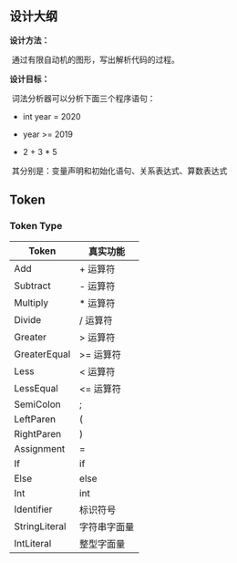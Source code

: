 ## 设计大纲

**设计方法：**

​	通过有限自动机的图形，写出解析代码的过程。

**设计目标：**

​	词法分析器可以分析下面三个程序语句：

- int year = 2020

- year >= 2019
- 2 + 3 * 5

​	其分别是：变量声明和初始化语句、关系表达式、算数表达式



## Token

### Token Type

| Token         | 真实功能     |
| ------------- | ------------ |
| Add           | + 运算符     |
| Subtract      | - 运算符     |
| Multiply      | * 运算符     |
| Divide        | / 运算符     |
| Greater       | > 运算符     |
| GreaterEqual  | >= 运算符    |
| Less          | < 运算符     |
| LessEqual     | <= 运算符    |
| SemiColon     | ;            |
| LeftParen     | (            |
| RightParen    | )            |
| Assignment    | =            |
| If            | if           |
| Else          | else         |
| Int           | int          |
| Identifier    | 标识符号     |
| StringLiteral | 字符串字面量 |
| IntLiteral    | 整型字面量   |

